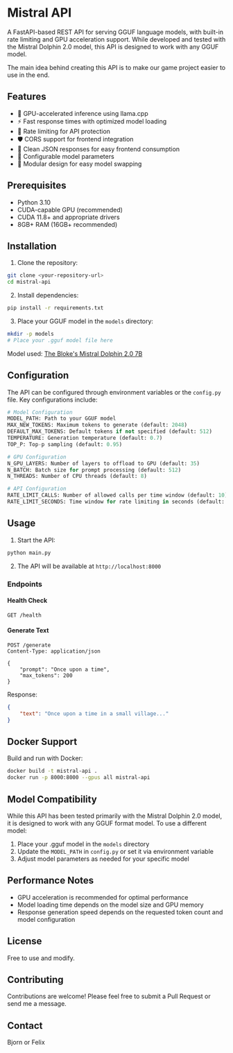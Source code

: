 # Mistral API

A FastAPI-based REST API for serving GGUF language models, with built-in rate limiting and GPU acceleration support. While developed and tested with the Mistral Dolphin 2.0 model, this API is designed to work with any GGUF model.

The main idea behind creating this API is to make our game project easier to use in the end.

## Features

- 🚀 GPU-accelerated inference using llama.cpp
- ⚡ Fast response times with optimized model loading
- 🔄 Rate limiting for API protection
- 🛡️ CORS support for frontend integration
- 📝 Clean JSON responses for easy frontend consumption
- 🔧 Configurable model parameters
- 🎯 Modular design for easy model swapping

## Prerequisites

- Python 3.10
- CUDA-capable GPU (recommended)
- CUDA 11.8+ and appropriate drivers
- 8GB+ RAM (16GB+ recommended)

## Installation

1. Clone the repository:
```bash
git clone <your-repository-url>
cd mistral-api
```

2. Install dependencies:
```bash
pip install -r requirements.txt
```

3. Place your GGUF model in the `models` directory:
```bash
mkdir -p models
# Place your .gguf model file here
```
Model used: [The Bloke's Mistral Dolphin 2.0 7B](https://huggingface.co/TheBloke/dolphin-2.0-mistral-7B-GGUF)

## Configuration

The API can be configured through environment variables or the `config.py` file. Key configurations include:

```python
# Model Configuration
MODEL_PATH: Path to your GGUF model
MAX_NEW_TOKENS: Maximum tokens to generate (default: 2048)
DEFAULT_MAX_TOKENS: Default tokens if not specified (default: 512)
TEMPERATURE: Generation temperature (default: 0.7)
TOP_P: Top-p sampling (default: 0.95)

# GPU Configuration
N_GPU_LAYERS: Number of layers to offload to GPU (default: 35)
N_BATCH: Batch size for prompt processing (default: 512)
N_THREADS: Number of CPU threads (default: 8)

# API Configuration
RATE_LIMIT_CALLS: Number of allowed calls per time window (default: 10)
RATE_LIMIT_SECONDS: Time window for rate limiting in seconds (default: 60)
```

## Usage

1. Start the API:
```bash
python main.py
```

2. The API will be available at `http://localhost:8000`

### Endpoints

#### Health Check
```http
GET /health
```

#### Generate Text
```http
POST /generate
Content-Type: application/json

{
    "prompt": "Once upon a time",
    "max_tokens": 200
}
```

Response:
```json
{
    "text": "Once upon a time in a small village..."
}
```

## Docker Support

Build and run with Docker:

```bash
docker build -t mistral-api .
docker run -p 8000:8000 --gpus all mistral-api
```

## Model Compatibility

While this API has been tested primarily with the Mistral Dolphin 2.0 model, it is designed to work with any GGUF format model. To use a different model:

1. Place your .gguf model in the `models` directory
2. Update the `MODEL_PATH` in `config.py` or set it via environment variable
3. Adjust model parameters as needed for your specific model

## Performance Notes

- GPU acceleration is recommended for optimal performance
- Model loading time depends on the model size and GPU memory
- Response generation speed depends on the requested token count and model configuration

## License

Free to use and modify.

## Contributing

Contributions are welcome! Please feel free to submit a Pull Request or send me a message.

## Contact

Bjorn or Felix
